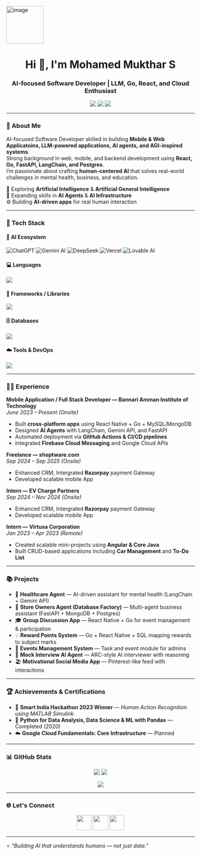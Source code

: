 <img width="100" height="100" alt="image" src="https://github.com/user-attachments/assets/3f427a76-b43b-4e14-acaa-8c2d8731f1a2" /><h1 align="center">Hi 👋, I'm Mohamed Mukthar S</h1>
<h3 align="center">AI-focused Software Developer | LLM, Go, React, and Cloud Enthusiast</h3>

<p align="center">
  <a href="mailto:mohamedmukthar50@gmail.com"><img src="https://img.shields.io/badge/-mohamedmukthar50@gmail.com-c14438?style=flat&logo=Gmail&logoColor=white"></a>
  <a href="https://github.com/MUKTHARS"><img src="https://img.shields.io/github/followers/MUKTHARS?label=Follow&style=social"></a>
  <a href="https://www.linkedin.com/in/mohamed-mukthar-s-001a051bb/"><img src="https://img.shields.io/badge/-Mohamed%20Mukthar%20S-blue?style=flat&logo=Linkedin&logoColor=white"></a>
</p>

---

### 🧠 About Me
AI-focused Software Developer skilled in building **Mobile & Web Applicatoins, LLM-powered applications, AI agents, and AGI-inspired systems**.  
Strong background in web, mobile, and backend development using **React, Go, FastAPI, LangChain, and Postgres**.  
I’m passionate about crafting **human-centered AI** that solves real-world challenges in mental health, business, and education.  

💬 Exploring **Artificial Intelligence** & **Artificial General Intelligence**  
🌱 Expanding skills in **AI Agents** & **AI Infrastructure**  
⚙️ Building **AI-driven apps** for real human interaction  

---

### 🚀 Tech Stack

#### 🧠 AI Ecosystem
<p align="left">
  <img src="https://img.icons8.com/color/48/000000/chatgpt" alt="ChatGPT" title="ChatGPT" />
  <img src="https://img.icons8.com/color/48/000000/google-logo.png" alt="Gemini AI" title="Gemini AI" />
  <!-- <img src="https://img.icons8.com/color/48/000000/claude.png" alt="Claude AI" title="Claude" /> -->
  <img src="https://img.icons8.com/color/48/000000/deepseek.png" alt="DeepSeek" title="DeepSeek" />
  <!-- <img src="https://img.icons8.com/color/48/000000/chainlink.png" alt="LangChain" title="LangChain" /> -->
  <img src="https://img.icons8.com/color/48/000000/vercel.png" alt="Vercel" title="Vercel" />
  <!-- <img src="https://img.icons8.com/color/48/000000/render.png" alt="Render" title="Render" /> -->
  <img src="https://img.icons8.com/color/48/000000/artificial-intelligence.png" alt="Lovable AI" title="Lovable AI" />
  <!-- <img src="https://img.icons8.com/color/48/000000/bolt.png" alt="Bolt AI" title="Bolt AI" /> -->
</p>


#### 💻 Languages
<p align="left">
  <img src="https://skillicons.dev/icons?i=html,css,c,python,js,react,go,dart,php" />
</p>

#### 🧩 Frameworks / Libraries
<p align="left">
  <img src="https://skillicons.dev/icons?i=react,angular,nodejs,fastapi,vite,flutter" />
  
</p>

#### 🗄️ Databases
<p align="left">
  <img src="https://skillicons.dev/icons?i=mysql,postgres,mongodb,firebase" />
</p>

#### ☁️ Tools & DevOps
<p align="left">
  <img src="https://skillicons.dev/icons?i=vscode,git,github,npm,androidstudio,postman,docker,vercel,gradle" />
</p>

---

### 🧑‍💻 Experience

**Mobile Application / Full Stack Developer — Bannari Amman Institute of Technology**  
*June 2023 – Present (Onsite)*  
- Built **cross-platform apps** using React Native + Go + MySQL/MongoDB  
- Designed **AI Agents** with LangChain, Gemini API, and FastAPI  
- Automated deployment via **GitHub Actions & CI/CD pipelines**  
- Integrated **Firebase Cloud Messaging** and Google Cloud APIs

**Freelance — shoptware.com**  
*Sep 2024 – Sep 2025 (Onsite)*   
- Enhanced CRM, Intergrated **Razorpay** payment Gateway
- Developed scalable mobile App

**Intern — EV Charge Partners**  
*Sep 2024 – Nov 2024 (Onsite)*   
- Enhanced CRM, Intergrated **Razorpay** payment Gateway
- Developed scalable mobile App

**Intern — Virtusa Corporation**  
*Jan 2023 – Apr 2023 (Remote)*  
- Created scalable mini-projects using **Angular & Core Java**  
- Built CRUD-based applications including **Car Management** and **To-Do List**
---

### 📚 Projects
- 🧠 **Healthcare Agent** — AI-driven assistant for mental health (LangChain + Gemini API)  
- 💼 **Store Owners Agent (Database Factory)** — Multi-agent business assistant (FastAPI + MongoDB + Postgres)  
- 🎓 **Group Discussion App** — React Native + Go for event management & participation  
- 💡 **Reward Points System** — Go + React Native + SQL mapping rewards to subject marks  
- 📅 **Events Management System** — Task and event module for admins  
- 🧬 **Mock Interview AI Agent** — ARC-style AI interviewer with reasoning  
- 🏖️ **Motivational Social Media App** — Pinterest-like feed with interactions  

---

### 🏆 Achievements & Certifications
- 🥇 **Smart India Hackathon 2023 Winner** — *Human Action Recognition using MATLAB Simulink*  
- 📜 **Python for Data Analysis, Data Science & ML with Pandas** — Completed (2020)  
- ☁️ **Google Cloud Fundamentals: Core Infrastructure** — Planned  

---


### 📊 GitHub Stats
<p align="center">
  <img src="https://github-readme-stats.vercel.app/api?username=MUKTHARS&show_icons=true&theme=tokyonight" />
  <img src="https://github-readme-streak-stats.herokuapp.com/?user=MUKTHARS&theme=tokyonight" />
</p>

<p align="center">
  <img src="https://github-readme-stats.vercel.app/api/top-langs/?username=MUKTHARS&layout=compact&theme=tokyonight" />
</p>

---

### 🌐 Let's Connect
<p align="center">
  <a href="https://www.linkedin.com/in/mohamed-mukthar-s-001a051bb/"><img src="https://img.icons8.com/color/48/linkedin.png" width="40"/></a>
  <a href="mailto:mohamedmukthar50@gmail.com"><img src="https://img.icons8.com/color/48/gmail.png" width="40"/></a>
  <a href="https://github.com/MUKTHARS"><img src="https://img.icons8.com/ios-glyphs/48/github.png" width="40"/></a>
</p>

---

⭐ *“Building AI that understands humans — not just data.”*
